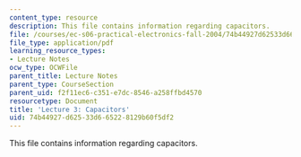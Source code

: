 ```yaml
---
content_type: resource
description: This file contains information regarding capacitors.
file: /courses/ec-s06-practical-electronics-fall-2004/74b44927d62533d665228129b60f5df2_MITEC_S06F04_lec03.pdf
file_type: application/pdf
learning_resource_types:
- Lecture Notes
ocw_type: OCWFile
parent_title: Lecture Notes
parent_type: CourseSection
parent_uid: f2f11ec6-c351-e7dc-8546-a258ffbd4570
resourcetype: Document
title: 'Lecture 3: Capacitors'
uid: 74b44927-d625-33d6-6522-8129b60f5df2
---
```

This file contains information regarding capacitors.

